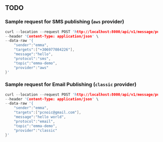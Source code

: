 ## TODO

### Sample request for SMS publishing (`aws` provider)

```c
curl --location --request POST 'http://localhost:8000/api/v1/message/push' \
--header 'Content-Type: application/json' \
--data-raw '{
    "sender":"emma",
    "targets":["+306977084226"],
    "message":"hello",
    "protocol":"sms",
    "topic":"emma-demo",
    "provider":"aws"
}'
```

### Sample request for Email Publishing (`classic` provider)

```c
curl --location --request POST 'http://localhost:8000/api/v1/message/push' \
--header 'Content-Type: application/json' \
--data-raw '{
    "sender":"emma",
    "targets":["pcnoic@gmail.com"],
    "message":"hello world",
    "protocol":"email",
    "topic":"emma-demo",
    "provider":"classic"
}'
```